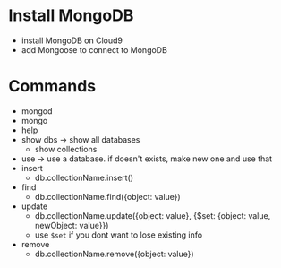 # Install MongoDB
* install MongoDB on Cloud9
* add Mongoose to connect to MongoDB

# Commands
* mongod
* mongo
* help
* show dbs -> show all databases
    * show collections
* use -> use a database. if doesn't exists, make new one and use that
* insert
    * db.collectionName.insert()
* find
    * db.collectionName.find({object: value})
* update
    * db.collectionName.update({object: value}, {$set: {object: value, newObject: value}})
    * use `$set` if you dont want to lose existing info
* remove
    * db.collectionName.remove({object: value})